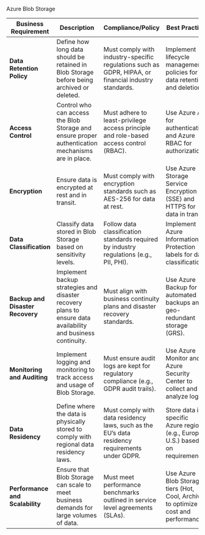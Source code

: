 Azure Blob Storage

| **Business Requirement**                    | **Description**                                                                                         | **Compliance/Policy**                                                                                   | **Best Practice**                                                      | **Our Requirements** |
|--------------------------------------------|---------------------------------------------------------------------------------------------------------|--------------------------------------------------------------------------------------------------------|------------------------------------------------------------------------|--------------------------------------|
| **Data Retention Policy**                  | Define how long data should be retained in Blob Storage before being archived or deleted.               | Must comply with industry-specific regulations such as GDPR, HIPAA, or financial industry standards.    | Implement lifecycle management policies for data retention and deletion. |                                      |
| **Access Control**                          | Control who can access the Blob Storage and ensure proper authentication mechanisms are in place.       | Must adhere to least-privilege access principle and role-based access control (RBAC).                  | Use Azure AD for authentication and Azure RBAC for authorization.      |                                      |
| **Encryption**                             | Ensure data is encrypted at rest and in transit.                                                        | Must comply with encryption standards such as AES-256 for data at rest.                                 | Use Azure Storage Service Encryption (SSE) and HTTPS for data in transit.|                                      |
| **Data Classification**                    | Classify data stored in Blob Storage based on sensitivity levels.                                        | Follow data classification standards required by industry regulations (e.g., PII, PHI).               | Implement Azure Information Protection labels for data classification. |                                      |
| **Backup and Disaster Recovery**           | Implement backup strategies and disaster recovery plans to ensure data availability and business continuity. | Must align with business continuity plans and disaster recovery standards.                             | Use Azure Backup for automated backups and geo-redundant storage (GRS).|                                      |
| **Monitoring and Auditing**                 | Implement logging and monitoring to track access and usage of Blob Storage.                             | Must ensure audit logs are kept for regulatory compliance (e.g., GDPR audit trails).                    | Use Azure Monitor and Azure Security Center to collect and analyze logs.|                                      |
| **Data Residency**                         | Define where the data is physically stored to comply with regional data residency laws.                 | Must comply with data residency laws, such as the EU’s data residency requirements under GDPR.          | Store data in specific Azure regions (e.g., Europe, U.S.) based on requirements.|                                      |
| **Performance and Scalability**             | Ensure that Blob Storage can scale to meet business demands for large volumes of data.                   | Must meet performance benchmarks outlined in service level agreements (SLAs).                           | Use Azure Blob Storage tiers (Hot, Cool, Archive) to optimize cost and performance.|                                      |
